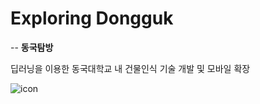 # Exploring Dongguk
--
**동국탐방**

딥러닝을 이용한 동국대학교 내 건물인식 기술 개발 및 모바일 확장

![icon](https://user-images.githubusercontent.com/57933061/122952166-cf485780-d3b8-11eb-99f8-d0a3d6456923.png)

